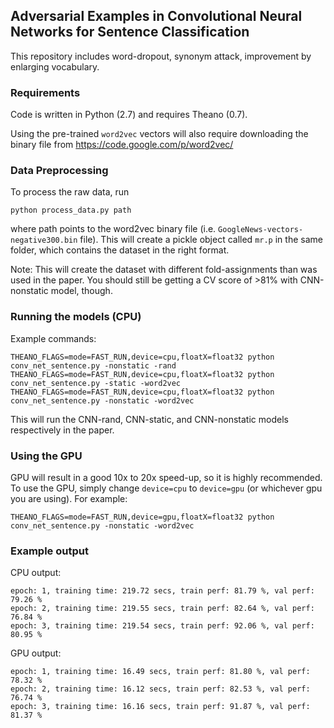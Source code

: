 ## Adversarial Examples in Convolutional Neural Networks for Sentence Classification

This repository includes word-dropout, synonym attack, improvement by enlarging vocabulary. 

### Requirements
Code is written in Python (2.7) and requires Theano (0.7).

Using the pre-trained `word2vec` vectors will also require downloading the binary file from
https://code.google.com/p/word2vec/


### Data Preprocessing
To process the raw data, run

```
python process_data.py path
```

where path points to the word2vec binary file (i.e. `GoogleNews-vectors-negative300.bin` file). 
This will create a pickle object called `mr.p` in the same folder, which contains the dataset
in the right format.

Note: This will create the dataset with different fold-assignments than was used in the paper.
You should still be getting a CV score of >81% with CNN-nonstatic model, though.

### Running the models (CPU)
Example commands:

```
THEANO_FLAGS=mode=FAST_RUN,device=cpu,floatX=float32 python conv_net_sentence.py -nonstatic -rand
THEANO_FLAGS=mode=FAST_RUN,device=cpu,floatX=float32 python conv_net_sentence.py -static -word2vec
THEANO_FLAGS=mode=FAST_RUN,device=cpu,floatX=float32 python conv_net_sentence.py -nonstatic -word2vec
```

This will run the CNN-rand, CNN-static, and CNN-nonstatic models respectively in the paper.

### Using the GPU
GPU will result in a good 10x to 20x speed-up, so it is highly recommended. 
To use the GPU, simply change `device=cpu` to `device=gpu` (or whichever gpu you are using).
For example:
```
THEANO_FLAGS=mode=FAST_RUN,device=gpu,floatX=float32 python conv_net_sentence.py -nonstatic -word2vec
```

### Example output
CPU output:
```
epoch: 1, training time: 219.72 secs, train perf: 81.79 %, val perf: 79.26 %
epoch: 2, training time: 219.55 secs, train perf: 82.64 %, val perf: 76.84 %
epoch: 3, training time: 219.54 secs, train perf: 92.06 %, val perf: 80.95 %
```
GPU output:
```
epoch: 1, training time: 16.49 secs, train perf: 81.80 %, val perf: 78.32 %
epoch: 2, training time: 16.12 secs, train perf: 82.53 %, val perf: 76.74 %
epoch: 3, training time: 16.16 secs, train perf: 91.87 %, val perf: 81.37 %
```

